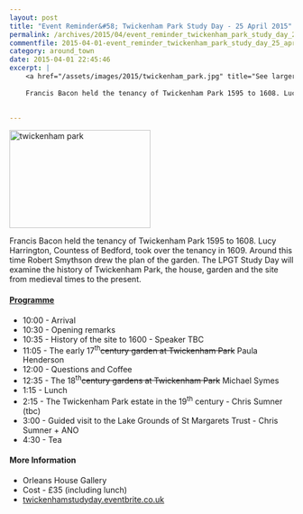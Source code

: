 ```yaml
---
layout: post
title: "Event Reminder&#58; Twickenham Park Study Day - 25 April 2015"
permalink: /archives/2015/04/event_reminder_twickenham_park_study_day_25_april.html
commentfile: 2015-04-01-event_reminder_twickenham_park_study_day_25_april
category: around_town
date: 2015-04-01 22:45:46
excerpt: |
    <a href="/assets/images/2015/twickenham_park.jpg" title="See larger version of - twickenham park"><img src="/assets/images/2015/twickenham_park_thumb.jpg" width="150" height="104" alt="twickenham park" class="photo right" /></a>
    
    Francis Bacon held the tenancy of Twickenham Park 1595 to 1608. Lucy Harrington, Countess of Bedford, took over the tenancy in 1609. Around this time Robert Smythson drew the plan of the garden. The LPGT Study Day will examine the history of Twickenham Park, the house, garden and the site from medieval times to the present.
    

---
```


<a href="/assets/images/2015/twickenham_park.jpg" title="See larger version of - twickenham park"><img src="/assets/images/2015/twickenham_park_thumb.jpg" width="250" height="174" alt="twickenham park" class="photo right" /></a>

Francis Bacon held the tenancy of Twickenham Park 1595 to 1608. Lucy Harrington, Countess of Bedford, took over the tenancy in 1609. Around this time Robert Smythson drew the plan of the garden. The LPGT Study Day will examine the history of Twickenham Park, the house, garden and the site from medieval times to the present.

#### [Programme](/event/event/200705144909)

-   10:00 - Arrival
-   10:30 - Opening remarks
-   10:35 - History of the site to 1600 - Speaker TBC
-   11:05 - The early 17<sup>th</sup>~~century garden at Twickenham Park~~ Paula Henderson
-   12:00 - Questions and Coffee
-   12:35 - The 18<sup>th</sup>~~century gardens at Twickenham Park~~ Michael Symes
-   1:15 - Lunch
-   2:15 - The Twickenham Park estate in the 19<sup>th</sup> century - Chris Sumner (tbc)
-   3:00 - Guided visit to the Lake Grounds of St Margarets Trust - Chris Sumner + ANO
-   4:30 - Tea

#### More Information

-   Orleans House Gallery
-   Cost - £35 (including lunch)
-   [twickenhamstudyday.eventbrite.co.uk](http://twickenhamstudyday.eventbrite.co.uk)
